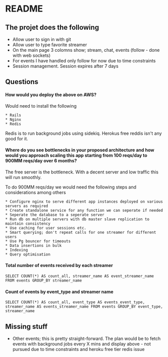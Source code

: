 # README

## The projet does the following
  * Allow user to sign in with git
  * Allow user to type favorite streamer
  * On the main page 3 colomns show; stream, chat, events (follow - done with web sockets)
  * For events I have handled only follow for now due to time constraints
  * Session management. Session expires after 7 days


## Questions 

#### How would you deploy the above on AWS?
  Would need to install the following
    
    * Rails
    * Nginx
    * Redis  
   Redis is to run background jobs using sidekiq. Herokus free reddis isn't any good for it.
    

#### Where do you see bottlenecks in your proposed architecture and how would you approach scaling this app starting from 100 reqs/day to 900MM reqs/day over 6 months?
  The free server is the bottleneck. With a decent server and low traffic this will run smoothly.
  
  To do 900MM reqs/day we would need the following steps and considerations among others
    
    * Configure nginx to serve different app instances deployed on various servers as required
    * Create standalone service for any function we can seperate if needed
    * Seperate the database to a seperate server
    * Run db on multiple servers with db master slave replication to maintain consistency
    * Use caching for user sessions etc.
    * Smart querying; don't repeat calls for one streamer for different users
    * Use Pg bouncer for timeouts
    * Data insertions in bulk
    * Indexing
    * Query optimisation
    
    
#### Total number of events received by each streamer
`SELECT COUNT(*) AS count_all, streamer_name AS event_streamer_name FROM events GROUP_BY streamer_name`

#### Count of events by event_type and streamer name
`SELECT COUNT(*) AS count_all, event_type AS events_event_type, streamer_name AS events_streamer_name FROM events GROUP_BY event_type, streamer_name`
 
## Missing stuff
  - Other events; this is pretty straight-forward. The plan would be to fetch events with background jobs every X mins and display above - not pursued due to time constraints and heroku free tier redis issue
  
